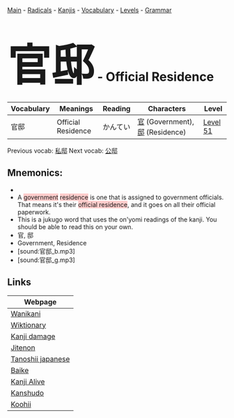 <style> bigfont {font-size: 100px}</style>
[Main](../README.md) -
[Radicals](../radicals.md) -
[Kanjis](../kanjis.md) -
[Vocabulary](../vocabulary.md) -
[Levels](../levels.md) -
[Grammar](../grammar.md)
# <bigfont> 官邸</bigfont> - Official Residence 

| Vocabulary | Meanings | Reading | Characters | Level |
| --- | --- | --- | --- | --- |
| 官邸 | Official Residence | かんてい |  [官](../kanjis/官.md) (Government), [邸](../kanjis/邸.md) (Residence) | [Level 51](../levels/wk_level51.md) |

Previous vocab: [私邸](私邸.md) Next vocab: [公邸](公邸.md) 

## Mnemonics:

* 
* A <span style="background-color:#ffcccb"> government</span> <span style="background-color:#ffcccb"> residence</span> is one that is assigned to government officials. That means it's their <span style="background-color:#ffcccb"> official residence</span>, and it goes on all their official paperwork.
* This is a jukugo word that uses the on'yomi readings of the kanji. You should be able to read this on your own.
* 官, 邸
* Government, Residence
* [sound:官邸_b.mp3]
* [sound:官邸_g.mp3]


## Links 

| Webpage |
| --- |
| [Wanikani          ](https://www.wanikani.com/kanji/官邸) |
| [Wiktionary        ](https://en.wiktionary.org/wiki/官邸) |
| [Kanji damage      ](http://www.kanjidamage.com/kanji/search?utf8=✓&q=官邸) |
| [Jitenon           ](https://jitenon.com/kanji/官邸) |
| [Tanoshii japanese ](https://www.tanoshiijapanese.com/dictionary/kanji.cfm?k=官邸) |
| [Baike             ](https://baike.baidu.com/item/官邸) |
| [Kanji Alive       ](https://app.kanjialive.com/官邸) |
| [Kanshudo          ](https://www.kanshudo.com/searchmn?q=官邸) |
| [Koohii            ](https://kanji.koohii.com/study/kanji/官邸) |
